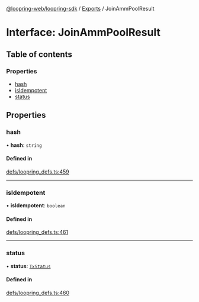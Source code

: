 [@loopring-web/loopring-sdk](../README.md) / [Exports](../modules.md) / JoinAmmPoolResult

# Interface: JoinAmmPoolResult

## Table of contents

### Properties

- [hash](JoinAmmPoolResult.md#hash)
- [isIdempotent](JoinAmmPoolResult.md#isidempotent)
- [status](JoinAmmPoolResult.md#status)

## Properties

### hash

• **hash**: `string`

#### Defined in

[defs/loopring_defs.ts:459](https://github.com/Loopring/loopring_sdk/blob/532648f/src/defs/loopring_defs.ts#L459)

___

### isIdempotent

• **isIdempotent**: `boolean`

#### Defined in

[defs/loopring_defs.ts:461](https://github.com/Loopring/loopring_sdk/blob/532648f/src/defs/loopring_defs.ts#L461)

___

### status

• **status**: [`TxStatus`](../enums/TxStatus.md)

#### Defined in

[defs/loopring_defs.ts:460](https://github.com/Loopring/loopring_sdk/blob/532648f/src/defs/loopring_defs.ts#L460)
